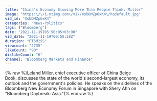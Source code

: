 ```yaml
---
title: "China's Economy Slowing More Than People Think: Miller"
image: "https:\/\/i.ytimg.com\/vi\/XsbDMZp6xK4\/hqdefault.jpg"
vid_id: "XsbDMZp6xK4"
categories: "News-Politics"
tags: ["Bloomberg"]
date: "2021-11-19T05:56:05+03:00"
vid_date: "2021-11-19T00:58:28Z"
duration: "PT6M29S"
viewcount: "2735"
likeCount: "90"
dislikeCount: "6"
channel: "Bloomberg Markets and Finance"
---
```

{% raw %}Leland Miller, chief executive officer of China Beige Book, discusses the state of the world's second-largest economy, its outlook and the government's policies. He speaks on the sidelines of the Bloomberg New Economy Forum in Singapore with Shery Ahn on &quot;Bloomberg Daybreak: Asia.&quot;{% endraw %}
